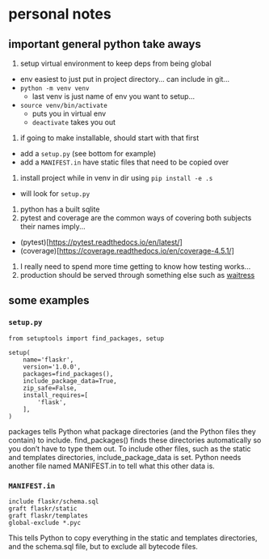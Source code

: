 # personal notes

## important general python take aways

1. setup virtual environment to keep deps from being global
  * env easiest to just put in project directory... can include in git...
  * `python -m venv venv`
    * last venv is just name of env you want to setup...
  * `source venv/bin/activate`
    * puts you in virtual env
    * `deactivate` takes you out

1. if going to make installable, should start with that first
  * add a `setup.py` (see bottom for example)
  * add a `MANIFEST.in` have static files that need to be copied over
1. install project while in venv in dir using `pip install -e .s`
  * will look for `setup.py`

1. python has a built sqlite
1. pytest and coverage are the common ways of covering both subjects their names imply...
  * (pytest)[https://pytest.readthedocs.io/en/latest/]
  * (coverage)[https://coverage.readthedocs.io/en/coverage-4.5.1/]
1. I really need to spend more time getting to know how testing works...
1. production should be served through something else such as [waitress](https://docs.pylonsproject.org/projects/waitress/en/latest/)

## some examples

### `setup.py`
```
from setuptools import find_packages, setup

setup(
    name='flaskr',
    version='1.0.0',
    packages=find_packages(),
    include_package_data=True,
    zip_safe=False,
    install_requires=[
        'flask',
    ],
)
```
packages tells Python what package directories (and the Python files they contain) to include. find_packages() finds these directories automatically so you don’t have to type them out. To include other files, such as the static and templates directories, include_package_data is set. Python needs another file named MANIFEST.in to tell what this other data is.

### `MANIFEST.in`
```
include flaskr/schema.sql
graft flaskr/static
graft flaskr/templates
global-exclude *.pyc
```
This tells Python to copy everything in the static and templates directories, and the schema.sql file, but to exclude all bytecode files.
